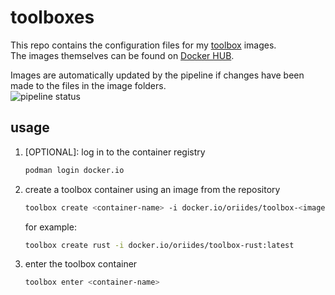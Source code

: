 # toolboxes

This repo contains the configuration files for my [toolbox](containertoolbx.org/) images.  
The images themselves can be found on [Docker HUB](https://hub.docker.com/u/oriides).

Images are automatically updated by the pipeline if changes have been made to the files in the image folders.  
![pipeline status](https://gitlab.com/oriides/toolboxes/badges/main/pipeline.svg)

## usage

1. [OPTIONAL]: log in to the container registry

    ```bash
    podman login docker.io
    ```

2. create a toolbox container using an image from the repository

    ```bash
    toolbox create <container-name> -i docker.io/oriides/toolbox-<image-name>:<image-tag>
    ```

    for example:

    ```bash
    toolbox create rust -i docker.io/oriides/toolbox-rust:latest
    ```

3. enter the toolbox container

    ```bash
    toolbox enter <container-name>
    ```
